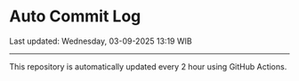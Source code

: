 # Auto Commit Log

Last updated: Wednesday, 03-09-2025 13:19 WIB

---

This repository is automatically updated every 2 hour using GitHub Actions.
